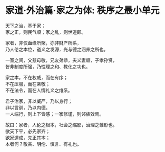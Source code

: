 # 家道·外治篇·家之为体: 秩序之最小单元  

天下之治，基于家；  
家之正，则民气顺；家之乱，则世道颠。  

家者，非仅血缘所聚，亦非财产所系，  
乃人伦之本位，道义之发源，光与德之涵养之所也。  

一室之间，父慈母敬，兄友弟恭，夫义妻顺，子孝孙贤，  
皆非制度所强，乃性理之和、教化之功也。  

家之本，不在权威，而在有序；  
不在压服，而在亲敬；  
不在法令，而在人情礼义之维系。  

君子治家，非以威严，乃以身行；  
非以言训，乃以内德。  
一人端行，则上下皆感；一家修谨，则邻族效焉。  

故曰：家者，人伦之根本，社会之缩影，治理之雏形也。  
欲天下平，必先家齐；  
欲家道成，先正其本；  
本者何？敬亲、明伦、慎言、有礼也。   

